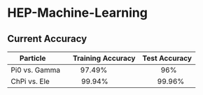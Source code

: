 # HEP-Machine-Learning

## Current Accuracy

| Particle        | Training Accuracy | Test Accuracy |
| --------------- |:-----------------:| -------------:|
| Pi0 vs. Gamma   | 97.49%            |   96%         |
| ChPi vs. Ele    | 99.94%            |   99.96%      |

